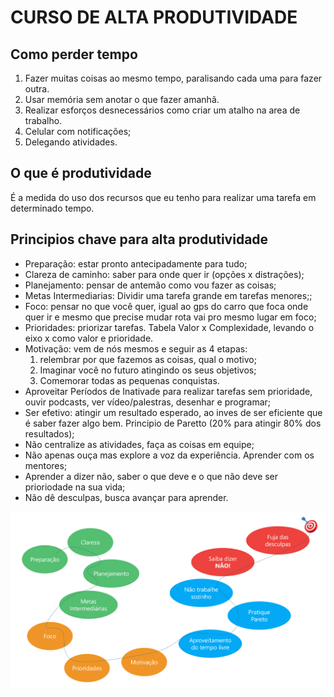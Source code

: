 # CURSO DE ALTA PRODUTIVIDADE

## Como perder tempo
1. Fazer muitas coisas ao mesmo tempo, paralisando cada uma para fazer outra.
2. Usar memória sem anotar o que fazer amanhã.
3. Realizar esforços desnecessários como criar um atalho na area de trabalho.
4. Celular com notificações;
5. Delegando atividades.

## O que é produtividade
É a medida do uso dos recursos que eu tenho para realizar uma tarefa em determinado tempo.

## Principios chave para alta produtividade
- Preparação: estar pronto antecipadamente para tudo;
- Clareza de caminho: saber para onde quer ir (opções x distrações);
- Planejamento: pensar de antemão como vou fazer as coisas;
- Metas Intermediarias: Dividir uma tarefa grande em tarefas menores;;
- Foco: pensar no que você quer, igual ao gps do carro que foca onde quer ir e mesmo que precise mudar rota vai pro mesmo lugar em foco;
- Prioridades: priorizar tarefas. Tabela Valor x Complexidade, levando o eixo x como valor e prioridade.
- Motivação: vem de nós mesmos e seguir as 4 etapas:
    1. relembrar por que fazemos as coisas, qual o motivo;
    2. Imaginar você no futuro atingindo os seus objetivos;
    3. Comemorar todas as pequenas conquistas.
- Aproveitar Períodos de Inativade para realizar tarefas sem prioridade, ouvir podcasts, ver vídeo/palestras, desenhar e programar;
- Ser efetivo: atingir um resultado esperado, ao inves de ser eficiente que é saber fazer algo bem. Principio de Paretto (20% para atingir 80% dos resultados);
- Não centralize as atividades, faça as coisas em equipe;
- Não apenas ouça mas explore a voz da experiência. Aprender com os mentores;
- Aprender a dizer não, saber o que deve e o que não deve ser prioriodade na sua vida;
- Não dê desculpas, busca avançar para aprender.

![Mapa da Produtividade](MapaProdutividade.png)

